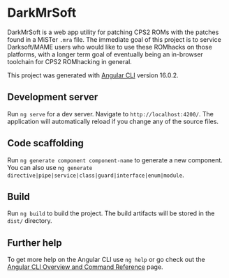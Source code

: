 # DarkMrSoft

DarkMrSoft is a web app utility for patching CPS2 ROMs with the patches found in a MiSTer `.mra` file. The immediate goal of this project is to service Darksoft/MAME users who would like to use these ROMhacks on those platforms, with a longer term goal of eventually being an in-browser toolchain for CPS2 ROMhacking in general.

This project was generated with [Angular CLI](https://github.com/angular/angular-cli) version 16.0.2.

## Development server

Run `ng serve` for a dev server. Navigate to `http://localhost:4200/`. The application will automatically reload if you change any of the source files.

## Code scaffolding

Run `ng generate component component-name` to generate a new component. You can also use `ng generate directive|pipe|service|class|guard|interface|enum|module`.

## Build

Run `ng build` to build the project. The build artifacts will be stored in the `dist/` directory.


## Further help

To get more help on the Angular CLI use `ng help` or go check out the [Angular CLI Overview and Command Reference](https://angular.io/cli) page.

